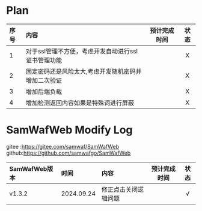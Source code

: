 # Plan 

| 序号 | 内容                           | 预计完成时间 | 状态 |
|:---|:-----------------------------|:------:|:--:|
| 1  | 对于ssl管理不方便，考虑开发自动进行ssl证书管理功能 |       | X  |
| 2  | 固定密码还是风险太大,考虑开发随机密码并增加二次验证   |       | X  |
| 3  | 增加后端负载                       |       | X  |
| 4  | 增加检测返回内容如果是特殊词进行屏蔽           |       | X  |

# SamWafWeb  Modify Log

gitee :https://gitee.com/samwaf/SamWafWeb
github:https://github.com/samwafgo/SamWafWeb

| SamWafWeb版本 | 时间         | 内容         | 预计完成时间 | 状态 |
|:------------|:-----------|:-----------|:------:|:--:|
| v1.3.2      | 2024.09.24 | 修正点击关闭逻辑问题 |       | √  |
